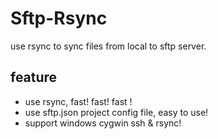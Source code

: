 # Sftp-Rsync

use rsync to sync files from local to sftp server.

## feature

* use rsync, fast! fast! fast !
* use sftp.json project config file, easy to use!
* support windows cygwin ssh & rsync!

